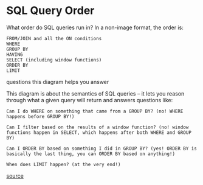 # SQL Query Order

What order do SQL queries run in?
In a non-image format, the order is:

    FROM/JOIN and all the ON conditions
    WHERE
    GROUP BY
    HAVING
    SELECT (including window functions)
    ORDER BY
    LIMIT


questions this diagram helps you answer

This diagram is about the semantics of SQL queries – it lets you reason through what a given query will return and answers questions like:

    Can I do WHERE on something that came from a GROUP BY? (no! WHERE happens before GROUP BY!)

    Can I filter based on the results of a window function? (no! window functions happen in SELECT, which happens after both WHERE and GROUP BY)

    Can I ORDER BY based on something I did in GROUP BY? (yes! ORDER BY is basically the last thing, you can ORDER BY based on anything!)

    When does LIMIT happen? (at the very end!)

[source](https://jvns.ca/blog/2019/10/03/sql-queries-don-t-start-with-select/)
